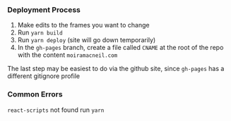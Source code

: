### Deployment Process
1. Make edits to the frames you want to change
2. Run `yarn build`
3. Run `yarn deploy` (site will go down temporarily)
4. In the `gh-pages` branch, create a file called `CNAME` at the root of the repo with the content `moiramacneil.com`

The last step may be easiest to do via the github site, since `gh-pages` has a different gitignore profile

### Common Errors
`react-scripts` not found run `yarn`

